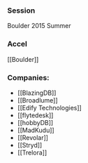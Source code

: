 
### Session
Boulder 2015 Summer

### Accel
[[Boulder]]

### Companies:
- [[BlazingDB]]
- [[Broadlume]]
- [[Edify Technologies]]
- [[flytedesk]]
- [[hobbyDB]]
- [[MadKudu]]
- [[Revolar]]
- [[Stryd]]
- [[Trelora]]


